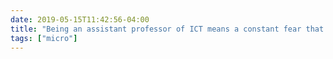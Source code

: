 ```yaml
---
date: 2019-05-15T11:42:56-04:00
title: "Being an assistant professor of ICT means a constant fear that I won’t get tenure once they figure out how baffled I am by the copier."
tags: ["micro"]
---
```

